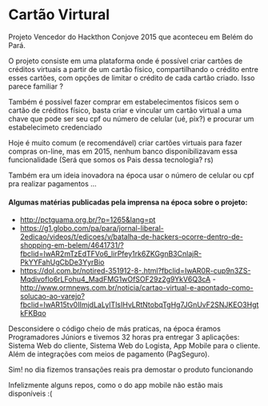 # Cartão Virtural
Projeto Vencedor do Hackthon Conjove 2015 que aconteceu em Belém do Pará.
 
<p> O projeto consiste em uma plataforma onde é possível criar cartões de créditos virtuais a partir de um cartão físico, 
compartilhando o crédito entre esses cartões, com opções de limitar o crédito de cada cartão criado. Isso parece familiar ?</p>

<p> Também é possível fazer comprar em estabelecimentos físicos sem o cartão de créditos físico, basta criar e vincular um cartão virtual a uma chave que pode ser seu cpf ou número de celular (ué, pix?) e procurar um estabelecimeto credenciado </p>
 
 <p>Hoje é muito comum (e recomendável) criar cartões virtuais para fazer compras on-line, mas em 2015, nenhum banco disponibilizavam essa funcionalidade (Será que somos os Pais dessa tecnologia? rs) </p>

<p> Também era um ideia inovadora na época usar o número de celular ou cpf pra realizar pagamentos ...</p>

#### Algumas matérias publicadas pela imprensa na época sobre o projeto:
- http://pctguama.org.br/?p=1265&lang=pt
- https://g1.globo.com/pa/para/jornal-liberal-2edicao/videos/t/edicoes/v/batalha-de-hackers-ocorre-dentro-de-shopping-em-belem/4641731/?fbclid=IwAR2mTzEdTFVo6_lirPfey1rk6ZKGgnB3CnlajR-PkYYFahUgCbDe3YyrBio
- https://dol.com.br/notired-351912-8-.html?fbclid=IwAR0R-cup9n3ZS-Mqdivoflo6rLFohu4_MadFMG1wOfSOF29z2g9YkV6Q3cA
-http://www.ormnews.com.br/noticia/cartao-virtual-e-apontado-como-solucao-ao-varejo?fbclid=IwAR15tv0IImjdLaLyITlsIHvLRtNtobqTgHg7JGnUvF2SNJKEO3HgtkFKBqo

<p> Desconsidere o código cheio de más praticas, na época éramos Programadores Júniors e tivemos 32 horas pra entregar 3 aplicações: Sistema Web do cliente, Sistema Web do Logista, App Mobile para o cliente. Além de integrações com meios de pagamento (PagSeguro).</p> 
<p> Sim! no dia fizemos transações reais pra demostar o produto funcionando</p>

<p> Infelizmente alguns repos, como o do app mobile não estão mais disponíveis :( </p>



